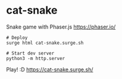 # cat-snake
Snake game with Phaser.js
https://phaser.io/

```
# Deploy
surge html cat-snake.surge.sh

# Start dev server
python3 -m http.server
```

Play! :D
https://cat-snake.surge.sh/
